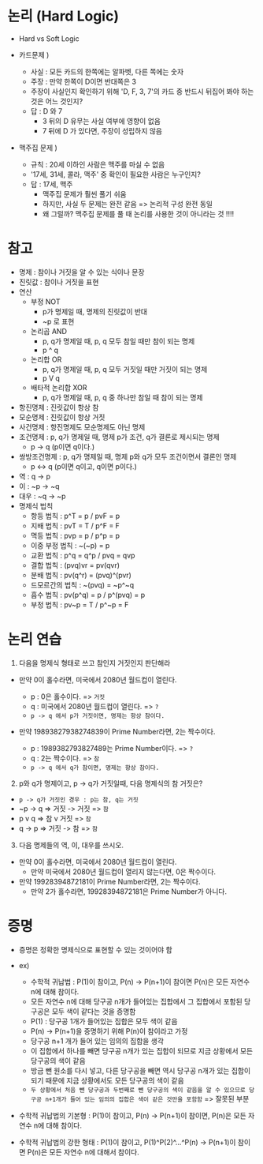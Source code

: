 # 논리 (Hard Logic)
* Hard vs Soft Logic
* 카드문제 ) 
  * 사실 : 모든 카드의 한쪽에는 알파벳, 다른 쪽에는 숫자
  * 주장 : 만약 한쪽이 D이면 반대쪽은 3
  * 주장이 사실인지 확인하기 위해 'D, F, 3, 7'의 카드 중 반드시 뒤집어 봐야 하는 것은 어느 것인지?
  * 답 : D 와 7 
    * 3 뒤의 D 유무는 사실 여부에 영향이 없음
    * 7 뒤에 D 가 있다면, 주장이 성립하지 않음

* 맥주집 문제 )
  * 규칙 : 20세 이하인 사람은 맥주를 마실 수 없음
  * '17세, 31세, 콜라, 맥주' 중 확인이 필요한 사람은 누구인지?
  * 답 : 17세, 맥주
    * 맥주집 문제가 훨씬 풀기 쉬움
    * 하지만, 사실 두 문제는 완전 같음 => 논리적 구성 완전 동일
    * 왜 그럴까? 맥주집 문제를 풀 때 논리를 사용한 것이 아니라는 것 !!!!

# 참고
* 명제 : 참이나 거짓을 알 수 있는 식이나 문장
* 진릿값 : 참이나 거짓을 표현
* 연산
  * 부정 NOT
    * p가 명제일 때, 명제의 진릿값이 반대
    * ~p 로 표현
  * 논리곱 AND
    * p, q가 명제일 때, p, q 모두 참일 때만 참이 되는 명제
    * p ^ q
  * 논리합 OR
    * p, q가 명제일 때, p, q 모두 거짓일 때만 거짓이 되는 명제
    * p V q
  * 배타적 논리합 XOR
    * p, q가 명제일 때, p, q 중 하나만 참일 때 참이 되는 명제
* 항진명제 : 진릿값이 항상 참
* 모순명제 : 진릿값이 항상 거짓
* 사건명제 : 항진명제도 모순명제도 아닌 명제 
* 조건명제 : p, q가 명제일 때, 명제 p가 조건, q가 결론로 제시되는 명제
  * p -> q (p이면 q이다.)
* 쌍방조건명제 : p, q가 명제일 때, 명제 p와 q가 모두 조건이면서 결론인 명제
  * p <-> q (p이면 q이고, q이면 p이다.)
* 역 : q -> p
* 이 : ~p -> ~q
* 대우 : ~q -> ~p
* 명제식 법칙
  * 항등 법칙 : p^T = p / pvF = p
  * 지배 법칙 : pvT = T / p^F = F
  * 멱등 법칙 : pvp = p / p^p = p
  * 이중 부정 법칙 : ~(~p) = p
  * 교환 법칙 : p^q = q^p / pvq = qvp
  * 결합 법칙 : (pvq)vr = pv(qvr)
  * 분배 법칙 : pv(q^r) = (pvq)^(pvr)
  * 드모르간의 법칙 : ~(pvq) = ~p^~q
  * 흡수 법칙 : pv(p^q) = p / p^(pvq) = p
  * 부정 법칙 : pv~p = T / p^~p = F

# 논리 연습
1. 다음을 명제식 형태로 쓰고 참인지 거짓인지 판단해라
  * 만약 0이 홀수라면, 미국에서 2080년 월드컵이 열린다.
    * p : 0은 홀수이다. => `거짓`
    * q : 미국에서 2080년 월드컵이 열린다. => `?`
    * `p -> q 에서 p가 거짓이면, 명제는 항상 참이다.`

  * 만약 19893827938274839이 Prime Number라면, 2는 짝수이다.
    * p : 1989382793827489는 Prime Number이다. => `?`
    * q : 2는 짝수이다. => `참`
    * `p -> q 에서 q가 참이면, 명제는 항상 참이다.`

2. p와 q가 명제이고, p -> q가 거짓일때, 다음 명제식의 참 거짓은?
  * `p -> q가 거짓인 경우 : p는 참, q는 거짓`
  * ~p -> q => 거짓 -> 거짓 => `참`
  * p v q => 참 v 거짓 => `참`
  * q -> p => 거짓 -> 참 => `참`

3. 다음 명제들의 역, 이, 대우를 쓰시오.
  * 만약 0이 홀수라면, 미국에서 2080년 월드컵이 열린다.
    * 만약 미국에서 2080년 월드컵이 열리지 않는다면, 0은 짝수이다.
  * 만약 19928394872181이 Prime Number라면, 2는 짝수이다.
    * 만약 2가 홀수라면, 19928394872181은 Prime Number가 아니다.


# 증명
* 증명은 정확한 명제식으로 표현할 수 있는 것이어야 함
* ex)
  * 수학적 귀납법 : P(1)이 참이고, P(n) -> P(n+1)이 참이면 P(n)은 모든 자연수 n에 대해 참이다.
  * 모든 자연수 n에 대해 당구공 n개가 들어있는 집합에서 그 집합에서 포함된 당구공은 모두 색이 같다는 것을 증명함
  * P(1) : 당구공 1개가 들어있는 집합은 모두 색이 같음
  * P(n) -> P(n+1)을 증명하기 위해 P(n)이 참이라고 가정
  * 당구공 n+1 개가 들어 있는 임의의 집합을 생각
  * 이 집합에서 하나를 빼면 당구공 n개가 있는 집합이 되므로 지금 상황에서 모든 당구공의 색이 같음
  * 방금 뺀 원소를 다시 넣고, 다른 당구공을 빼면 역시 당구공 n개가 있는 집합이 되기 때문에 지금 상황에서도 모든 당구공의 색이 같음
  * `두 상황에서 처음 뺀 당구공과 두번째로 뺀 당구공의 색이 같음을 알 수 있으므로 당구공 n+1개가 들어 있는 임의의 집합은 색이 같은 것만을 포함함` => 잘못된 부분

* 수학적 귀납법의 기본형 : P(1)이 참이고, P(n) -> P(n+1)이 참이면, P(n)은 모든 자연수 n에 대해 참이다.
* 수학적 귀납법의 강한 형태 : P(1)이 참이고, P(1)^P(2)^...^P(n) -> P(n+1)이 참이면 P(n)은 모든 자연수 n에 대해서 참이다.